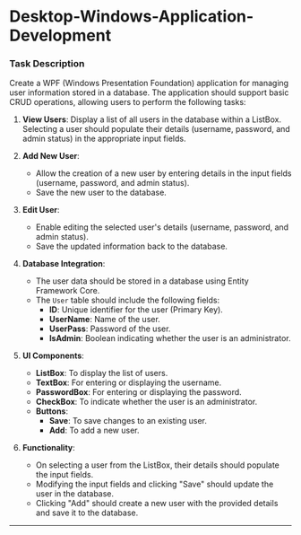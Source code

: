 # Desktop-Windows-Application-Development
### **Task Description**

Create a WPF (Windows Presentation Foundation) application for managing user information stored in a database. The application should support basic CRUD operations, allowing users to perform the following tasks:

1. **View Users**: Display a list of all users in the database within a ListBox. Selecting a user should populate their details (username, password, and admin status) in the appropriate input fields.

2. **Add New User**:
   - Allow the creation of a new user by entering details in the input fields (username, password, and admin status).
   - Save the new user to the database.

3. **Edit User**:
   - Enable editing the selected user's details (username, password, and admin status).
   - Save the updated information back to the database.

4. **Database Integration**:
   - The user data should be stored in a database using Entity Framework Core.
   - The `User` table should include the following fields:
     - **ID**: Unique identifier for the user (Primary Key).
     - **UserName**: Name of the user.
     - **UserPass**: Password of the user.
     - **IsAdmin**: Boolean indicating whether the user is an administrator.

5. **UI Components**:
   - **ListBox**: To display the list of users.
   - **TextBox**: For entering or displaying the username.
   - **PasswordBox**: For entering or displaying the password.
   - **CheckBox**: To indicate whether the user is an administrator.
   - **Buttons**:
     - **Save**: To save changes to an existing user.
     - **Add**: To add a new user.

6. **Functionality**:
   - On selecting a user from the ListBox, their details should populate the input fields.
   - Modifying the input fields and clicking "Save" should update the user in the database.
   - Clicking "Add" should create a new user with the provided details and save it to the database.

---

